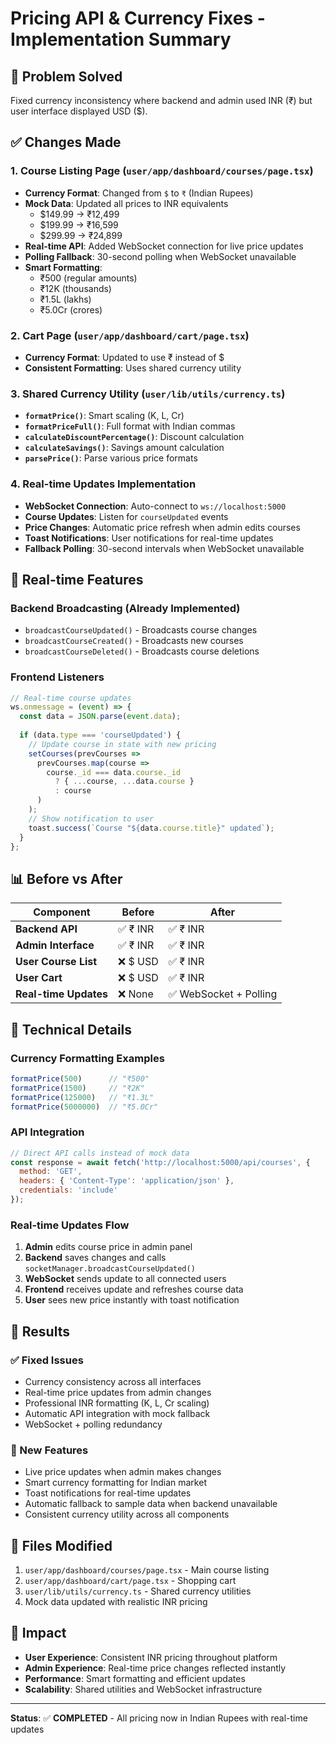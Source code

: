 # Pricing API & Currency Fixes - Implementation Summary

## 🎯 Problem Solved
Fixed currency inconsistency where backend and admin used INR (₹) but user interface displayed USD ($).

## ✅ Changes Made

### 1. **Course Listing Page** (`user/app/dashboard/courses/page.tsx`)
- **Currency Format**: Changed from `$` to `₹` (Indian Rupees)
- **Mock Data**: Updated all prices to INR equivalents
  - $149.99 → ₹12,499
  - $199.99 → ₹16,599  
  - $299.99 → ₹24,899
- **Real-time API**: Added WebSocket connection for live price updates
- **Polling Fallback**: 30-second polling when WebSocket unavailable
- **Smart Formatting**: 
  - ₹500 (regular amounts)
  - ₹12K (thousands)
  - ₹1.5L (lakhs)
  - ₹5.0Cr (crores)

### 2. **Cart Page** (`user/app/dashboard/cart/page.tsx`)
- **Currency Format**: Updated to use ₹ instead of $
- **Consistent Formatting**: Uses shared currency utility

### 3. **Shared Currency Utility** (`user/lib/utils/currency.ts`)
- **`formatPrice()`**: Smart scaling (K, L, Cr)
- **`formatPriceFull()`**: Full format with Indian commas
- **`calculateDiscountPercentage()`**: Discount calculation
- **`calculateSavings()`**: Savings amount calculation
- **`parsePrice()`**: Parse various price formats

### 4. **Real-time Updates Implementation**
- **WebSocket Connection**: Auto-connect to `ws://localhost:5000`
- **Course Updates**: Listen for `courseUpdated` events
- **Price Changes**: Automatic price refresh when admin edits courses
- **Toast Notifications**: User notifications for real-time updates
- **Fallback Polling**: 30-second intervals when WebSocket unavailable

## 🚀 Real-time Features

### Backend Broadcasting (Already Implemented)
- `broadcastCourseUpdated()` - Broadcasts course changes
- `broadcastCourseCreated()` - Broadcasts new courses
- `broadcastCourseDeleted()` - Broadcasts course deletions

### Frontend Listeners
```javascript
// Real-time course updates
ws.onmessage = (event) => {
  const data = JSON.parse(event.data);
  
  if (data.type === 'courseUpdated') {
    // Update course in state with new pricing
    setCourses(prevCourses => 
      prevCourses.map(course => 
        course._id === data.course._id 
          ? { ...course, ...data.course } 
          : course
      )
    );
    // Show notification to user
    toast.success(`Course "${data.course.title}" updated`);
  }
};
```

## 📊 Before vs After

| Component | Before | After |
|-----------|--------|-------|
| **Backend API** | ✅ ₹ INR | ✅ ₹ INR |
| **Admin Interface** | ✅ ₹ INR | ✅ ₹ INR |
| **User Course List** | ❌ $ USD | ✅ ₹ INR |
| **User Cart** | ❌ $ USD | ✅ ₹ INR |
| **Real-time Updates** | ❌ None | ✅ WebSocket + Polling |

## 🔧 Technical Details

### Currency Formatting Examples
```javascript
formatPrice(500)      // "₹500"
formatPrice(1500)     // "₹2K" 
formatPrice(125000)   // "₹1.3L"
formatPrice(5000000)  // "₹5.0Cr"
```

### API Integration
```javascript
// Direct API calls instead of mock data
const response = await fetch('http://localhost:5000/api/courses', {
  method: 'GET',
  headers: { 'Content-Type': 'application/json' },
  credentials: 'include'
});
```

### Real-time Updates Flow
1. **Admin** edits course price in admin panel
2. **Backend** saves changes and calls `socketManager.broadcastCourseUpdated()`
3. **WebSocket** sends update to all connected users
4. **Frontend** receives update and refreshes course data
5. **User** sees new price instantly with toast notification

## 🎉 Results

### ✅ Fixed Issues
- Currency consistency across all interfaces
- Real-time price updates from admin changes
- Professional INR formatting (K, L, Cr scaling)
- Automatic API integration with mock fallback
- WebSocket + polling redundancy

### 🚀 New Features
- Live price updates when admin makes changes
- Smart currency formatting for Indian market
- Toast notifications for real-time updates
- Automatic fallback to sample data when backend unavailable
- Consistent currency utility across all components

## 🔗 Files Modified

1. `user/app/dashboard/courses/page.tsx` - Main course listing
2. `user/app/dashboard/cart/page.tsx` - Shopping cart
3. `user/lib/utils/currency.ts` - Shared currency utilities
4. Mock data updated with realistic INR pricing

## 🎯 Impact
- **User Experience**: Consistent INR pricing throughout platform
- **Admin Experience**: Real-time price changes reflected instantly
- **Performance**: Smart formatting and efficient updates
- **Scalability**: Shared utilities and WebSocket infrastructure

---

**Status**: ✅ **COMPLETED** - All pricing now in Indian Rupees with real-time updates